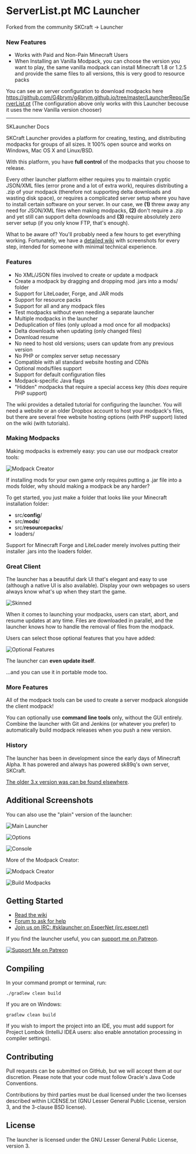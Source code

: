 ServerList.pt MC Launcher
================
Forked from the community SKCraft -> Launcher

### New Features

* Works with Paid and Non-Pain Minecraft Users
* When Installing an Vanilla Modpack, you can choose the version you want to play, the same vanilla modpack can install Minecraft 1.8 or 1.2.5 and provide the same files to all versions, this is very good to resource packs

You can see an server configuration to download modpacks here
https://github.com/G4brym/g4brym.github.io/tree/master/LauncherRepo/ServerList.pt
(The configuration above only works with this Launcher becouse it uses the new Vanilla version chooser)

-----------------------
SKLauncher Docs

SKCraft Launcher provides a platform for creating, testing, and distributing modpacks for groups of all sizes. It 100% open source and works on Windows, Mac OS X and Linux/BSD.

With this platform, you have **full control** of the modpacks that you choose to release.

Every other launcher platform either requires you to maintain cryptic JSON/XML files (error prone and a lot of extra work), requires distributing a .zip of your modpack (therefore not supporting delta downloads and wasting disk space), or requires a complicated server setup where you have to install certain software on your server. In our case, we **(1)** threw away any need for JSON/XML files when making modpacks, **(2)** don't require a .zip and yet still can support delta downloads and **(3)** require absolutely zero server setup (if you only know FTP, that's enough).

What to be aware of? You'll probably need a few hours to get everything working. Fortunately, we have a [detailed wiki](https://github.com/SKCraft/Launcher/wiki) with screenshots for every step, intended for someone with minimal technical experience.

### Features

* No XML/JSON files involved to create or update a modpack
* Create a modpack by dragging and dropping mod .jars into a mods/ folder
* Support for LiteLoader, Forge, and JAR mods
* Support for resource packs
* Support for all and any modpack files
* Test modpacks without even needing a separate launcher
* Multiple modpacks in the launcher
* Deduplication of files (only upload a mod once for all modpacks)
* Delta downloads when updating (only changed files)
* Download resume
* No need to host old versions; users can update from any previous version
* No PHP or complex server setup necessary
* Compatible with all standard website hosting and CDNs
* Optional mods/files support
* Support for default configuration files
* Modpack-specific Java flags
* "Hidden" modpacks that require a special access key (this *does* require PHP support)

The wiki provides a detailed tutorial for configuring the launcher. You will need a website or an older Dropbox account to host your modpack's files, but there are several free website hosting options (with PHP support) listed on the wiki (with tutorials).

### Making Modpacks

Making modpacks is extremely easy: you can use our modpack creator tools:

![Modpack Creator](readme/pack_manager.png)

If installing mods for your own game only requires putting a .jar file into a mods folder, why should making a modpack be any harder?

To get started, you just make a folder that looks like your Minecraft installation folder:

* src/**config**/
* src/**mods**/
* src/**resourcepacks**/
* loaders/

Support for Minecraft Forge and LiteLoader merely involves putting their installer .jars into the loaders folder.

### Great Client

The launcher has a beautiful dark UI that's elegant and easy to use (although a native UI is also available). Display your own webpages so users always know what's up when they start the game.

![Skinned](readme/launcher_skinned.png)

When it comes to launching your modpacks, users can start, abort, and resume updates at any time. Files are downloaded in parallel, and the launcher knows how to handle the removal of files from the modpack.

Users can select those optional features that you have added:

![Optional Features](readme/features.png)

The launcher can **even update itself**.

...and you can use it in portable mode too.

### More Features

All of the modpack tools can be used to create a server modpack alongside the client modpack!

You can optionally use **command line tools** only, without the GUI entirely. Combine the launcher with Git and Jenkins (or whatever you prefer) to automatically build modpack releases when you push a new version.

### History

The launcher has been in development since the early days of Minecraft Alpha. It has powered and always has powered sk89q's own server, SKCraft.

[The older 3.x version was can be found elsewhere](https://github.com/sk89q/SKMCLauncher).

## Additional Screenshots

You can also use the "plain" version of the launcher:

![Main Launcher](readme/launcher.png)

![Options](readme/options.png)

![Console](readme/log.png)

More of the Modpack Creator:

![Modpack Creator](readme/modpack_creator.png)

![Build Modpacks](readme/packages_generator.png)

## Getting Started

* [Read the wiki](https://github.com/SKCraft/Launcher/wiki)
* [Forum to ask for help](http://forum.enginehub.org/forums/launcher.25/)
* [Join us on IRC: #sklauncher on EsperNet (irc.esper.net)](https://webchat.esper.net/?channels=sklauncher)

If you find the launcher useful, you can [support me on Patreon](https://www.patreon.com/sk89q).

[![Support Me on Patreon](https://i.imgur.com/Sg03Bzc.png)](https://www.patreon.com/sk89q)

## Compiling

In your command prompt or terminal, run:

	./gradlew clean build

If you are on Windows:

	gradlew clean build

If you wish to import the project into an IDE, you must add support for Project Lombok (IntelliJ IDEA users: also enable annotation processing in compiler settings).

## Contributing

Pull requests can be submitted on GitHub, but we will accept them at our discretion. Please note that your code must follow Oracle's Java Code Conventions.

Contributions by third parties must be dual licensed under the two licenses described within LICENSE.txt (GNU Lesser General Public License, version 3, and the 3-clause BSD license).

## License

The launcher is licensed under the GNU Lesser General Public License, version 3.
